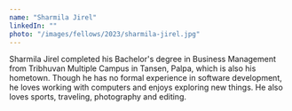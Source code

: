 ```yaml
---
name: "Sharmila Jirel"
linkedIn: ""
photo: "/images/fellows/2023/sharmila-jirel.jpg"
---
```


Sharmila Jirel completed his Bachelor's degree in Business Management from Tribhuvan Multiple Campus in Tansen, Palpa, which is also his hometown. Though he has no formal experience in software development, he loves working with computers and enjoys exploring new things. He also loves sports, traveling, photography and editing.
